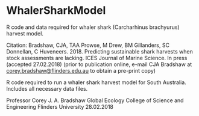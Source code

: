 # WhalerSharkModel
R code and data required for whaler shark (Carcharhinus brachyurus) harvest model.

Citation: Bradshaw, CJA, TAA Prowse, M Drew, BM Gillanders, SC Donnellan, C Huveneers. 2018.
Predicting sustainable shark harvests when stock assessments are lacking. ICES Journal of Marine Science.
In press (accepted 27.02.2018) (prior to publication online, e-mail CJA Bradshaw at corey.bradshaw@flinders.edu.au to obtain a pre-print copy)

R code required to run a whaler shark harvest model for South Australia. Includes all necessary data files.

Professor Corey J. A. Bradshaw
Global Ecology
College of Science and Engineering
Flinders University
28.02.2018
